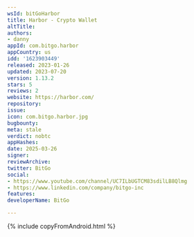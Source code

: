 ```yaml
---
wsId: bitGoHarbor
title: Harbor - Crypto Wallet
altTitle: 
authors:
- danny
appId: com.bitgo.harbor
appCountry: us
idd: '1623903449'
released: 2023-01-26
updated: 2023-07-20
version: 1.13.2
stars: 5
reviews: 2
website: https://harbor.com/
repository: 
issue: 
icon: com.bitgo.harbor.jpg
bugbounty: 
meta: stale
verdict: nobtc
appHashes: 
date: 2025-03-26
signer: 
reviewArchive: 
twitter: BitGo
social:
- https://www.youtube.com/channel/UC7ILbUGTCM83sdilLB8Qlmg
- https://www.linkedin.com/company/bitgo-inc
features: 
developerName: BitGo

---
```


{% include copyFromAndroid.html %}
